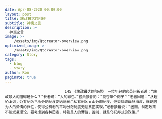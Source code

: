 ```yaml
---
date: Apr-08-2020 00:00:00
layout: post
title: 施政最大的阻碍
subtitle: 神寓之言
description: >-
  神寓之言
image: >-
    /assets/img/Qtcreator-overview.png
optimized_image: >-
    /assets/img/Qtcreator-overview.png
category: Story
tags:
  - blog
  - Story
author: Ron
paginate: true
---
```


							　　145，《施政最大的阻碍》 一位年轻的官员问长者说：“施政最大的阻碍是什么？”长者说：“人的罪性。”官员接着问：“能否举个例子？”老者回道：“从理论上讲，公有制的平均分配制度要远远优于私有制的自由分配制度，但实际却截然相反，就是因为人的懒惰的罪性，使得公有制的平均分配制度无法真正实现。”老者接着说：“因而，制定政策不能光靠理论，要考虑到各种因素，特别是人的罪性，否则，就是乌托邦式的政策。”
							
							
						